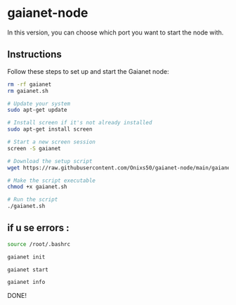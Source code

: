 # gaianet-node

In this version, you can choose which port you want to start the node with.

## Instructions

Follow these steps to set up and start the Gaianet node:
```bash
rm -rf gaianet
rm gaianet.sh
```
```bash
# Update your system
sudo apt-get update

# Install screen if it's not already installed
sudo apt-get install screen

# Start a new screen session
screen -S gaianet

# Download the setup script
wget https://raw.githubusercontent.com/Onixs50/gaianet-node/main/gaianet.sh

# Make the script executable
chmod +x gaianet.sh

# Run the script
./gaianet.sh
```
## if u se errors :
```bash
source /root/.bashrc

gaianet init

gaianet start

gaianet info
```
DONE!
